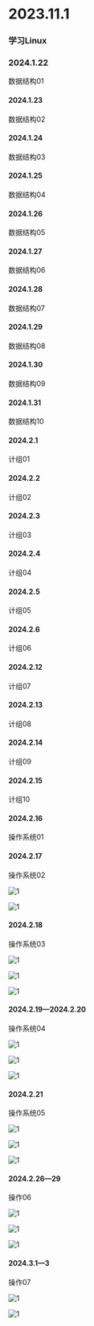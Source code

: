 # 2023.11.1

### 学习Linux

### 2024.1.22

数据结构01

#### 2024.1.23

数据结构02

#### 2024.1.24

数据结构03

#### 2024.1.25

数据结构04

#### 2024.1.26

数据结构05

#### 2024.1.27

数据结构06

#### 2024.1.28

数据结构07

#### 2024.1.29

数据结构08

#### 2024.1.30

数据结构09

#### 2024.1.31

数据结构10

#### 2024.2.1

计组01

#### 2024.2.2

计组02

#### 2024.2.3

计组03

#### 2024.2.4

计组04

#### 2024.2.5

计组05

#### 2024.2.6

计组06

#### 2024.2.12

计组07

#### 2024.2.13

计组08

#### 2024.2.14

计组09

#### 2024.2.15

计组10

#### 2024.2.16

操作系统01

#### 2024.2.17

操作系统02

![1](./075.jpg)

![1](./076.jpg)

#### 2024.2.18

操作系统03

![1](./077.jpg)

![1](./078.jpg)

![1](./079.jpg)

#### 2024.2.19—2024.2.20

操作系统04

![1](./080.jpg)

![1](./081.jpg)

![1](./082.jpg)

#### 2024.2.21

操作系统05

![1](./083.jpg)

![1](./085.jpg)

![1](./086.jpg)

#### 2024.2.26—29

操作06

![1](./087.jpg)

![1](./088.jpg)

![1](./089.jpg)

#### 2024.3.1—3

操作07

![1](./090.jpg)

![1](./091.jpg)
